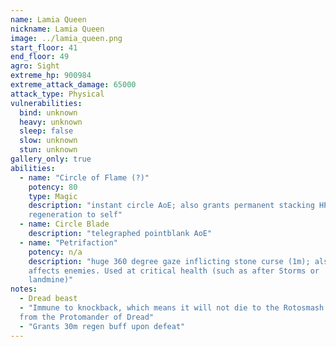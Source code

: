 ```yaml
---
name: Lamia Queen
nickname: Lamia Queen
image: ../lamia_queen.png
start_floor: 41
end_floor: 49
agro: Sight
extreme_hp: 900984
extreme_attack_damage: 65000
attack_type: Physical
vulnerabilities:
  bind: unknown
  heavy: unknown
  sleep: false
  slow: unknown
  stun: unknown
gallery_only: true
abilities:
  - name: "Circle of Flame (?)"
    potency: 80
    type: Magic
    description: "instant circle AoE; also grants permanent stacking HP
    regeneration to self"
  - name: Circle Blade
    description: "telegraphed pointblank AoE"
  - name: "Petrifaction"
    potency: n/a
    description: "huge 360 degree gaze inflicting stone curse (1m); also
    affects enemies. Used at critical health (such as after Storms or
    landmine)"
notes:
  - Dread beast
  - "Immune to knockback, which means it will not die to the Rotosmash ability
  from the Protomander of Dread"
  - "Grants 30m regen buff upon defeat"
---
```

